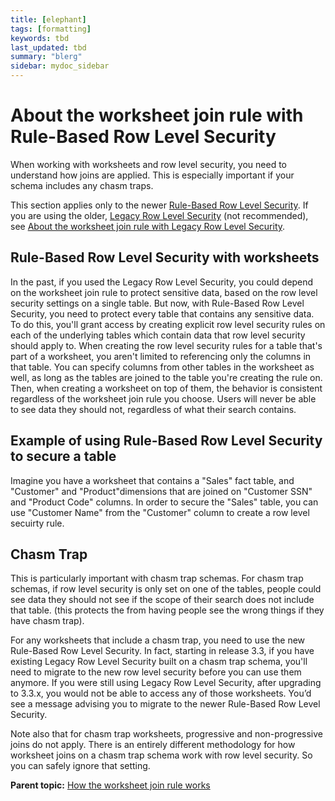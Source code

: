 ```yaml
---
title: [elephant]
tags: [formatting]
keywords: tbd
last_updated: tbd
summary: "blerg"
sidebar: mydoc_sidebar
---
```

# About the worksheet join rule with Rule-Based Row Level Security

When working with worksheets and row level security, you need to understand how joins are applied. This is especially important if your schema includes any chasm traps.

This section applies only to the newer [Rule-Based Row Level Security](../data_security/new_row_level_security.html#). If you are using the older, [Legacy Row Level Security](../data_security/about_legacy_row_security.html#) \(not recommended\), see [About the worksheet join rule with Legacy Row Level Security](joins_and_row_level_security.html#).

## Rule-Based Row Level Security with worksheets

In the past, if you used the Legacy Row Level Security, you could depend on the worksheet join rule to protect sensitive data, based on the row level security settings on a single table. But now, with Rule-Based Row Level Security, you need to protect every table that contains any sensitive data. To do this, you'll grant access by creating explicit row level security rules on each of the underlying tables which contain data that row level security should apply to. When creating the row level security rules for a table that's part of a worksheet, you aren't limited to referencing only the columns in that table. You can specify columns from other tables in the worksheet as well, as long as the tables are joined to the table you're creating the rule on. Then, when creating a worksheet on top of them, the behavior is consistent regardless of the worksheet join rule you choose. Users will never be able to see data they should not, regardless of what their search contains.

## Example of using Rule-Based Row Level Security to secure a table

Imagine you have a worksheet that contains a "Sales" fact table, and "Customer" and "Product"dimensions that are joined on "Customer SSN" and "Product Code" columns. In order to secure the "Sales" table, you can use "Customer Name" from the "Customer" column to create a row level secuirty rule.

## Chasm Trap

This is particularly important with chasm trap schemas. For chasm trap schemas, if row level security is only set on one of the tables, people could see data they should not see if the scope of their search does not include that table. \(this protects the from having people see the wrong things if they have chasm trap\).

For any worksheets that include a chasm trap, you need to use the new Rule-Based Row Level Security. In fact, starting in release 3.3, if you have existing Legacy Row Level Security built on a chasm trap schema, you'll need to migrate to the new row level security before you can use them anymore. If you were still using Legacy Row Level Security, after upgrading to 3.3.x, you would not be able to access any of those worksheets. You’d see a message advising you to migrate to the newer Rule-Based Row Level Security.

Note also that for chasm trap worksheets, progressive and non-progressive joins do not apply. There is an entirely different methodology for how worksheet joins on a chasm trap schema work with row level security. So you can safely ignore that setting.

**Parent topic:** [How the worksheet join rule works](../../admin/worksheets/progressive_joins.html)

